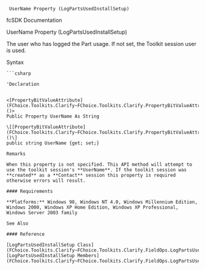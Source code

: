 ﻿     UserName Property (LogPartsUsedInstallSetup)                                                   

fcSDK Documentation

UserName Property (LogPartsUsedInstallSetup)

The user who has logged the Part usage. If not set, the Toolkit session user is used.

Syntax

```vbnet
```csharp

'Declaration
 

<[PropertyBitValueAttribute](FChoice.Toolkits.Clarify~FChoice.Toolkits.Clarify.PropertyBitValueAttribute.md)()>
Public Property UserName As String

\[[PropertyBitValueAttribute](FChoice.Toolkits.Clarify~FChoice.Toolkits.Clarify.PropertyBitValueAttribute.md)()\]
public string UserName {get; set;}

Remarks

When this property is not specified. This API method will attempt to use the toolkit session's **UserName**. If the toolkit session was **created** as a **Contact** session this property is required otherwise errors will result.

#### Requirements

**Platforms:** Windows 98, Windows NT 4.0, Windows Millennium Edition, Windows 2000, Windows XP Home Edition, Windows XP Professional, Windows Server 2003 family

See Also

#### Reference

[LogPartsUsedInstallSetup Class](FChoice.Toolkits.Clarify~FChoice.Toolkits.Clarify.FieldOps.LogPartsUsedInstallSetup.md)  
[LogPartsUsedInstallSetup Members](FChoice.Toolkits.Clarify~FChoice.Toolkits.Clarify.FieldOps.LogPartsUsedInstallSetup_members.md)